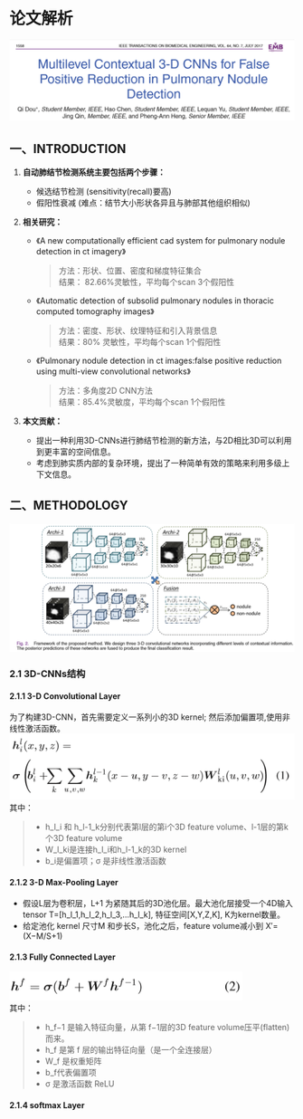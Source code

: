 # 论文解析
![论文](./image/title.png)
## 一、INTRODUCTION
1. **自动肺结节检测系统主要包括两个步骤：**
    - 候选结节检测 (sensitivity(recall)要高)
    - 假阳性衰减 (难点：结节大小形状各异且与肺部其他组织相似)
2. **相关研究：**

    - 《A new computationally efficient cad system for pulmonary nodule detection in ct imagery》   
        >方法：形状、位置、密度和梯度特征集合  
        >结果： 82.66%灵敏性，平均每个scan 3个假阳性

    - 《Automatic detection of subsolid pulmonary nodules in thoracic computed tomography images》  
        >方法：密度、形状、纹理特征和引入背景信息  
        >结果：80% 灵敏性，平均每个scan 1个假阳性

    - 《Pulmonary nodule detection in ct images:false positive reduction using multi-view convolutional networks》  
        >方法：多角度2D CNN方法  
        >结果：85.4%灵敏度，平均每个scan 1个假阳性

3. **本文贡献：**  
    - 提出一种利用3D-CNNs进行肺结节检测的新方法，与2D相比3D可以利用到更丰富的空间信息。
    - 考虑到肺实质内部的复杂环境，提出了一种简单有效的策略来利用多级上下文信息。

## 二、METHODOLOGY
![Framework](./image/Framework.png)  
### 2.1 3D-CNNs结构
#### 2.1.1 3-D Convolutional Layer
  为了构建3D-CNN，首先需要定义一系列小的3D kernel; 然后添加偏置项,使用非线性激活函数。
  ![Formulation](./image/Formulation.png)  
其中：  
> - h_l_i 和 h_l-1_k分别代表第l层的第i个3D feature volume、l-1层的第k个3D feature volume
> - W_l_ki是连接h_l_i和h_l-1_k的3D kernel
> - b_i是偏置项；σ 是非线性激活函数
#### 2.1.2 3-D Max-Pooling Layer
  - 假设L层为卷积层，L+1 为紧随其后的3D池化层。最大池化层接受一个4D输入tensor T=[h_l_1,h_l_2,h_l_3,…h_l_k], 特征空间[X,Y,Z,K], K为kernel数量。
  - 给定池化 kernel 尺寸M 和步长S，池化之后，feature volume减小到 X′=(X−M/S+1)
#### 2.1.3 Fully Connected Layer
![Formulation2](./image/Formulation2.png)   
  其中：
  > - h_f−1 是输入特征向量，从第 f−1层的3D feature volume压平(flatten)而来。
  > - h_f 是第 f 层的输出特征向量（是一个全连接层）
  > - W_f 是权重矩阵
  > - b_f代表偏置项
  > - σ 是激活函数 ReLU
#### 2.1.4 softmax Layer


  